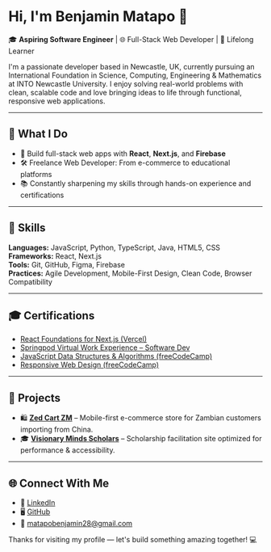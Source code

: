 # Hi, I'm Benjamin Matapo 👋

🎓 **Aspiring Software Engineer** | 🌐 Full-Stack Web Developer | 🚀 Lifelong Learner

I'm a passionate developer based in Newcastle, UK, currently pursuing an International Foundation in Science, Computing, Engineering & Mathematics at INTO Newcastle University. I enjoy solving real-world problems with clean, scalable code and love bringing ideas to life through functional, responsive web applications.

---

## 🌟 What I Do

- 🔧 Build full-stack web apps with **React**, **Next.js**, and **Firebase**
- 🛠 Freelance Web Developer: From e-commerce to educational platforms
- 📚 Constantly sharpening my skills through hands-on experience and certifications

---

## 🧠 Skills

**Languages:** JavaScript, Python, TypeScript, Java, HTML5, CSS  
**Frameworks:** React, Next.js  
**Tools:** Git, GitHub, Figma, Firebase  
**Practices:** Agile Development, Mobile-First Design, Clean Code, Browser Compatibility

---

## 🎓 Certifications

- [React Foundations for Next.js (Vercel)](https://nextjs.org/learn/certificate?course=react-foundations&user=63339&certId=react-foundations-63339-1748285899097)
- [Springpod Virtual Work Experience – Software Dev](https://experience.springpod.co.uk/certificates/q5werhxa9d)
- [JavaScript Data Structures & Algorithms (freeCodeCamp)](https://freecodecamp.org/certification/b_enji/javascript-algorithms-and-data-structures-v8)
- [Responsive Web Design (freeCodeCamp)](https://www.freecodecamp.org/certification/b_enji/responsive-web-design)

---

## 🧪 Projects

- 🛍️ **[Zed Cart ZM](#)** – Mobile-first e-commerce store for Zambian customers importing from China.
- 🎓 **[Visionary Minds Scholars](#)** – Scholarship facilitation site optimized for performance & accessibility.

---

## 🌐 Connect With Me

- 🔗 [LinkedIn](https://linkedin.com/in/benjamin-matapo)
- 🖥️ [GitHub](https://github.com/benjamin-matapo)
- 📧 matapobenjamin28@gmail.com

Thanks for visiting my profile — let's build something amazing together! 💻
